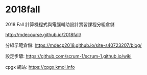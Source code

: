 # 2018fall
2018 Fall 計算機程式與電腦輔助設計實習課程分組倉儲

http://mdecourse.github.io/2018fall/

分組示範倉儲: https://mdecp2018.github.io/site-s40723207/blog/

設定步驟: https://github.com/scrum-1/scrum-1.github.io/wiki

cpgx 網站: https://cpgx.kmol.info
